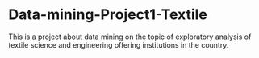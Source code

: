 # Data-mining-Project1-Textile
This is a project about data mining on the topic of exploratory analysis of textile science and engineering offering institutions in the country.
